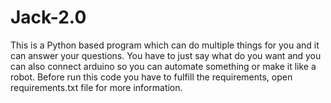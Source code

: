# Jack-2.0
This is a Python based program which can do multiple things for you and it can answer your questions. You have to just say what do you want and you can also connect arduino so you can automate something or make it like a robot. Before run this code you have to fulfill the requirements, open requirements.txt  file for more information.

